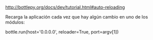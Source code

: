 http://bottlepy.org/docs/dev/tutorial.html#auto-reloading

Recarga la aplicación cada vez que hay algún cambio en uno de los módulos:

bottle.run(host='0.0.0.0', reloader=True, port=argv[1])

